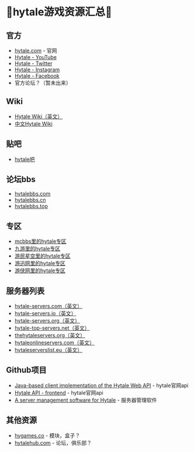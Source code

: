 # 💯hytale游戏资源汇总💯
## 官方
* [hytale.com](https://hytale.com/)  - 官网
* [Hytale - YouTube](https://www.youtube.com/Hytale)
* [Hytale - Twitter](https://twitter.com/Hytale)
* [Hytale - Instagram](https://www.instagram.com/HytaleGame/)
* [Hytale - Facebook](https://www.facebook.com/HytaleGame)
* 官方论坛？（暂未出来）

## Wiki
* [Hytale Wiki（英文）](https://hytale.fandom.com/wiki/Hytale_Wiki)
* [中文Hytale Wiki](https://hytale-zh.gamepedia.com/Hytale_Wiki)

## 贴吧
* [hytale吧](https://tieba.baidu.com/hytale)

## 论坛bbs
* [hytalebbs.com](https://hytalebbs.com)
* [hytalebbs.cn](https://hytalebbs.cn)
* [hytalebbs.top](https://hytalebbs.top)

## 专区
* [mcbbs里的hytale专区](https://www.mcbbs.net/forum-hytale-1.html)
* [九游里的hytale专区](http://www.9game.cn/hytale/)
* [游民星空里的hytale专区](https://www.gamersky.com/z/hytale/)
* [游迅网里的hytale专区](http://www.yxdown.com/zt/Hytale/)
* [游侠网里的hytale专区](https://www.ali213.net/zt/hytale/)

## 服务器列表
* [hytale-servers.com（英文）](https://hytale-servers.com/)
* [hytale-servers.io（英文）](https://hytale-servers.io/)
* [hytale-servers.org（英文）](https://hytale-servers.org/)
* [hytale-top-servers.net（英文）](https://hytale-top-servers.net/)
* [thehytaleservers.org（英文）](https://thehytaleservers.org/)
* [hytaleonlineservers.com（英文）](https://hytaleonlineservers.com/)
* [hytaleserverslist.eu（英文）](https://hytaleserverslist.eu/)

## Github项目
* [Java-based client implementation of the Hytale Web API](https://github.com/HytaleMarket/hytale-web-api-client-java) - hytale官网api
* [Hytale API - frontend](https://github.com/sdieunidou/hytale-api) - hytale官网api
* [A server management software for Hytale](https://github.com/NurMarvin/Hycloud) - 服务器管理软件

## 其他资源
* [hygames.co](https://www.hygames.co/) - 模块，盒子？
* [hytalehub.com](https://hytalehub.com/) - 论坛，俱乐部？
